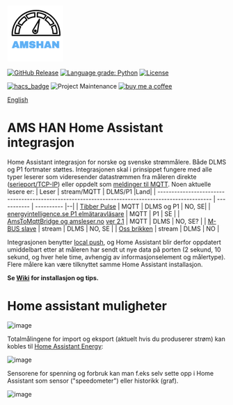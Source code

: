 <img src="https://github.com/home-assistant/brands/blob/master/custom_integrations/amshan/icon.png" width="128" alt="logo">

[![GitHub Release](https://img.shields.io/github/release/toreamun/amshan-homeassistant?style=for-the-badge)](https://github.com/toreamun/amshan-homeassistant/releases)
[![Language grade: Python](https://img.shields.io/lgtm/grade/python/g/toreamun/amshan-homeassistant.svg?logo=lgtm&logoWidth=18&style=for-the-badge)](https://lgtm.com/projects/g/toreamun/amshan-homeassistant/context:python)
[![License](https://img.shields.io/github/license/toreamun/amshan-homeassistant?style=for-the-badge)](LICENSE)

[![hacs_badge](https://img.shields.io/badge/HACS-Default-orange.svg?style=for-the-badge)](https://github.com/custom-components/hacs)
![Project Maintenance](https://img.shields.io/badge/maintainer-Tore%20Amundsen%20%40toreamun-blue.svg?style=for-the-badge)
[![buy me a coffee](https://img.shields.io/badge/If%20you%20like%20it-Buy%20me%20a%20coffee-orange.svg?style=for-the-badge)](https://www.buymeacoffee.com/toreamun)

[English](README.en.md)

# AMS HAN Home Assistant integrasjon

Home Assistant integrasjon for norske og svenske strømmålere. Både DLMS og P1 fortmater støttes. Integrasjonen skal i prinsippet fungere med alle typer leserer som videresender datastrømmen fra måleren direkte ([serieport/TCP-IP](https://github.com/toreamun/amshan-homeassistant/wiki/Lesere-serieport-og-nettverk)) eller oppdelt som [meldinger til MQTT](https://github.com/toreamun/amshan-homeassistant/wiki/Lesere-MQTT). Noen aktuelle lesere er:
| Leser | stream/MQTT | DLMS/P1 |Land|
| ------------------------------------------------------------------------------------------------- | ----------- | ---------- |--|
| [Tibber Pulse](https://github.com/toreamun/amshan-homeassistant/wiki/Lesere-MQTT#tibber-pulse) | MQTT | DLMS og P1 | NO, SE|
| [energyintelligence.se P1 elmätaravläsare](https://github.com/toreamun/amshan-homeassistant/wiki/Lesere-MQTT#energyintelligencese-p1-elm%C3%A4taravl%C3%A4sare) | MQTT | P1 | SE |
| [AmsToMqttBridge og amsleser.no](https://github.com/toreamun/amshan-homeassistant/wiki/Lesere-MQTT#amstomqttbridge-og-amsleserno) [ver 2.1](https://github.com/gskjold/AmsToMqttBridge/milestone/22) | MQTT | DLMS | NO, SE? |
| [M-BUS slave](https://github.com/toreamun/amshan-homeassistant/wiki/Lesere-serieport-og-nettverk#m-bus-enhet) | stream | DLMS | NO, SE |
| [Oss brikken](https://github.com/toreamun/amshan-homeassistant/wiki/Lesere-serieport-og-nettverk#oss-brikken) | stream | DLMS | NO |

Integrasjonen benytter [local push](https://www.home-assistant.io/blog/2016/02/12/classifying-the-internet-of-things/), og Home Assistant blir derfor oppdatert umiddelbart etter at måleren har sendt ut nye data på porten (2 sekund, 10 sekund, og hver hele time, avhengig av informasjonselement og målertype). Flere målere kan være tilknyttet samme Home Assistant installasjon.

**Se [Wiki](https://github.com/toreamun/amshan-homeassistant/wiki/) for installasjon og tips.**

# Home assistant muligheter

![image](https://user-images.githubusercontent.com/12134766/150297088-535246b1-bd95-406c-8f52-6007a6220e6d.png)

Totalmålingene for import og eksport (aktuelt hvis du produserer strøm) kan kobles til [Home Assistant Energy](https://www.home-assistant.io/blog/2021/08/04/home-energy-management/):

![image](https://user-images.githubusercontent.com/12134766/150021268-28f01386-0583-4f76-9b78-b35882d2019e.png)

Sensorene for spenning og forbruk kan man f.eks selv sette opp i Home Assistant som sensor ("speedometer") eller historikk (graf).

![image](https://user-images.githubusercontent.com/12134766/150298075-d21617c5-7e17-44b3-8fc7-196af9f22f08.png)
